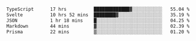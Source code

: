 <!--START_SECTION:waka-->

```txt
TypeScript      17 hrs          █████████████▓░░░░░░░░░░░   55.04 %
Svelte          10 hrs 52 mins  ████████▓░░░░░░░░░░░░░░░░   35.19 %
JSON            1 hr 18 mins    █░░░░░░░░░░░░░░░░░░░░░░░░   04.25 %
Markdown        44 mins         ▓░░░░░░░░░░░░░░░░░░░░░░░░   02.39 %
Prisma          22 mins         ▒░░░░░░░░░░░░░░░░░░░░░░░░   01.20 %
```

<!--END_SECTION:waka-->

